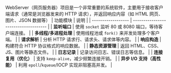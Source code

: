 WebServer（网页服务器）项目是一个非常重要的系统软件，主要用于接收客户端请求（通常是浏览器发来的 HTTP 请求），并返回响应内容（如 HTML 网页、图片、JSON 数据等）
| 功能模块               | 说明                                   |
| ------------------ | ------------------------------------ |
| **监听端口**           | 使用 `socket` 监听 80 或 8080 端口，等待客户端连接。 |
| **多线程/多进程处理**      | 使用线程池或 `fork()` 来并发处理多个客户端。          |
| **请求解析**           | 分析 HTTP 请求行、请求头、请求体等内容。              |
| **响应构造**           | 构建符合 HTTP 协议格式的响应数据。                 |
| **静态资源管理**         | 返回 HTML、CSS、JS、图片等静态文件。              |
| **日志记录**           | 记录访问日志、错误日志等信息。                      |
| **连接复用（优化）**       | 支持 `keep-alive`，减少频繁连接开销。            |
| **异步 I/O 支持（高性能）** | 利用 `epoll`/`kqueue`/IOCP 实现非阻塞高并发。   |
